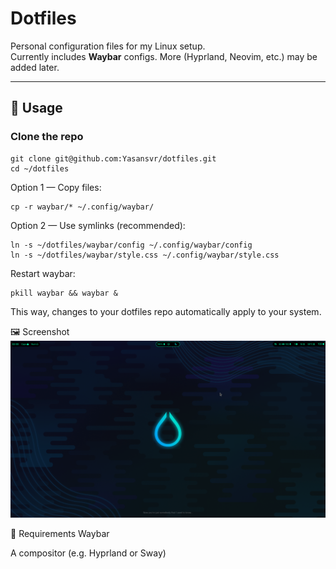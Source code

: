 # Dotfiles

Personal configuration files for my Linux setup.  
Currently includes **Waybar** configs. More (Hyprland, Neovim, etc.) may be added later.

---

## 🚀 Usage

### Clone the repo
```
git clone git@github.com:Yasansvr/dotfiles.git
cd ~/dotfiles
```
Option 1 — Copy files:

```
cp -r waybar/* ~/.config/waybar/
```
Option 2 — Use symlinks (recommended):

```
ln -s ~/dotfiles/waybar/config ~/.config/waybar/config
ln -s ~/dotfiles/waybar/style.css ~/.config/waybar/style.css
```
Restart waybar:
```
pkill waybar && waybar &
```
This way, changes to your dotfiles repo automatically apply to your system.

🖼 Screenshot
![Waybar Screenshot](waybar.png)


🔧 Requirements
Waybar

A compositor (e.g. Hyprland or Sway)
